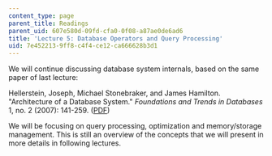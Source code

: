 ```yaml
---
content_type: page
parent_title: Readings
parent_uid: 607e580d-09fd-cfa0-0f08-a87ae0de6ad6
title: 'Lecture 5: Database Operators and Query Processing'
uid: 7e452213-9ff8-c4f4-ce12-ca666628b3d1
---
```


We will continue discussing database system internals, based on the same paper of last lecture:

Hellerstein, Joseph, Michael Stonebraker, and James Hamilton. "Architecture of a Database System." _Foundations and Trends in Databases_ 1, no. 2 (2007): 141-259. ([PDF](http://db.cs.berkeley.edu/papers/fntdb07-architecture.pdf))

We will be focusing on query processing, optimization and memory/storage management. This is still an overview of the concepts that we will present in more details in following lectures.